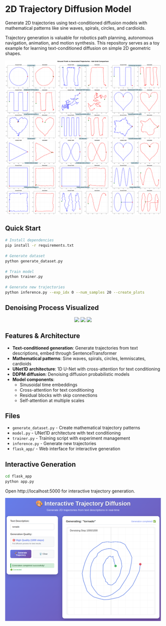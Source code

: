 # 2D Trajectory Diffusion Model

Generate 2D trajectories using text-conditioned diffusion models with mathematical patterns like sine waves, spirals, circles, and cardioids.

Trajectory generation is valuable for robotics path planning, autonomous navigation, animation, and motion synthesis. This repository serves as a toy example for learning text-conditioned diffusion on simple 2D geometric shapes.


![Comparison](imgs/compare.png)


## Quick Start

```bash
# Install dependencies
pip install -r requirements.txt

# Generate dataset
python generate_dataset.py

# Train model
python trainer.py

# Generate new trajectories  
python inference.py --exp_idx 0 --num_samples 20 --create_plots
```

## Denoising Process Visualized

<div align="center">
  <img src="imgs/process1.gif" width="30%" />
  <img src="imgs/process2.gif" width="30%" />
  <img src="imgs/process3.gif" width="30%" />
</div>




## Features & Architecture

- **Text-conditioned generation**: Generate trajectories from text descriptions, embed through SentenceTransformer
- **Mathematical patterns**: Sine waves, spirals, circles, lemniscates, cardioids
- **UNet1D architecture**: 1D U-Net with cross-attention for text conditioning
- **DDPM diffusion**: Denoising diffusion probabilistic models
- **Model components**:
  - Sinusoidal time embeddings
  - Cross-attention for text conditioning
  - Residual blocks with skip connections
  - Self-attention at multiple scales

## Files

- `generate_dataset.py` - Create mathematical trajectory patterns
- `model.py` - UNet1D architecture with text conditioning
- `trainer.py` - Training script with experiment management
- `inference.py` - Generate new trajectories
- `flask_app/` - Web interface for interactive generation

## Interactive Generation


```bash
cd flask_app
python app.py
```

Open http://localhost:5000 for interactive trajectory generation.


![Sample Trajectories](imgs/image.png)
